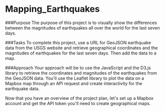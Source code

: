 # Mapping_Earthquakes
###Purpose
The purpose of this project is to visually show the differences between the magnitudes of earthquakes all over the world for the last seven days.

###Tasks
To complete this project, use a URL for GeoJSON earthquake data from the USGS website and retrieve geographical coordinates and the magnitudes of earthquakes for the last seven days. Then add the data to a map.

###Approach
Your approach will be to use the JavaScript and the D3.js library to retrieve the coordinates and magnitudes of the earthquakes from the GeoJSON data. You'll use the Leaflet library to plot the data on a Mapbox map through an API request and create interactivity for the earthquake data.

Now that you have an overview of the project plan, let's set up a Mapbox account and get the API token you'll need to create geographical maps.
